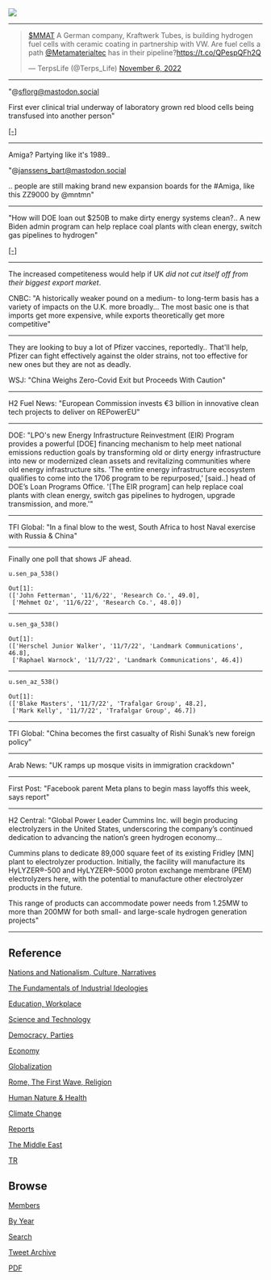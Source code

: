 <img src="https://drive.google.com/uc?export=view&id=1B2wf9R7AMH1d7Vw6e2mucLbIQ5NSjir7"/>

---

<blockquote class="twitter-tweet"><p lang="en" dir="ltr"><a href="https://twitter.com/search?q=%24MMAT&amp;src=ctag&amp;ref_src=twsrc%5Etfw">$MMAT</a> A German company, Kraftwerk Tubes, is building hydrogen fuel cells with ceramic coating in partnership with VW. Are fuel cells a path <a href="https://twitter.com/Metamaterialtec?ref_src=twsrc%5Etfw">@Metamaterialtec</a> has in their pipeline?<a href="https://t.co/QPespQFh2Q">https://t.co/QPespQFh2Q</a></p>&mdash; TerpsLife (@Terps_Life) <a href="https://twitter.com/Terps_Life/status/1589268724808577025?ref_src=twsrc%5Etfw">November 6, 2022</a></blockquote> <script async src="https://platform.twitter.com/widgets.js" charset="utf-8"></script>

---

"@sflorg@mastodon.social

First ever clinical trial underway of laboratory grown red blood cells
being transfused into another person"

[[-]](https://www.sflorg.com/2022/11/bio11072201.html)

---

Amiga? Partying like it's 1989..

"@janssens_bart@mastodon.social

.. people are still making brand new expansion boards for the \#Amiga,
like this ZZ9000 by @mntmn"

---

"How will DOE loan out $250B to make dirty energy systems clean?.. A
new Biden admin program can help replace coal plants with clean
energy, switch gas pipelines to hydrogen"

[[-]](https://www.canarymedia.com/articles/climatetech-finance/how-will-doe-loan-out-250b-to-make-dirty-energy-systems-clean)

---

The increased competiteness would help if UK *did not cut itself
off from their biggest export market*.

CNBC: "A historically weaker pound on a medium- to long-term basis has
a variety of impacts on the U.K. more broadly...  The most basic one
is that imports get more expensive, while exports theoretically get
more competitive"

---

They are looking to buy a lot of Pfizer vaccines, reportedly.. That'll
help, Pfizer can fight effectively against the older strains, not too
effective for new ones but they are not as deadly.

WSJ: "China Weighs Zero-Covid Exit but Proceeds With Caution"

---

H2 Fuel News: "European Commission invests €3 billion in innovative
clean tech projects to deliver on REPowerEU"

---

DOE: "LPO's new Energy Infrastructure Reinvestment (EIR) Program
provides a powerful [DOE] financing mechanism to help meet national
emissions reduction goals by transforming old or dirty energy
infrastructure into new or modernized clean assets and revitalizing
communities where old energy infrastructure sits. 'The entire energy
infrastructure ecosystem qualifies to come into the 1706 program to be
repurposed,' [said..] head of DOE’s Loan Programs Office. '[The EIR
program] can help replace coal plants with clean energy, switch gas
pipelines to hydrogen, upgrade transmission, and more.'"

---

TFI Global: "In a final blow to the west, South Africa to host Naval
exercise with Russia & China"

---

Finally one poll that shows JF ahead. 

```python
u.sen_pa_538()
```

```text
Out[1]: 
(['John Fetterman', '11/6/22', 'Research Co.', 49.0],
 ['Mehmet Oz', '11/6/22', 'Research Co.', 48.0])
```

---

```python
u.sen_ga_538()
```

```text
Out[1]: 
(['Herschel Junior Walker', '11/7/22', 'Landmark Communications', 46.8],
 ['Raphael Warnock', '11/7/22', 'Landmark Communications', 46.4])
```
---

```python
u.sen_az_538()
```

```text
Out[1]: 
(['Blake Masters', '11/7/22', 'Trafalgar Group', 48.2],
 ['Mark Kelly', '11/7/22', 'Trafalgar Group', 46.7])
```

---

TFI Global: "China becomes the first casualty of Rishi Sunak’s new foreign policy"

---

Arab News: "UK ramps up mosque visits in immigration crackdown"

---

First Post: "Facebook parent Meta plans to begin mass layoffs this
week, says report"

---

H2 Central: "Global Power Leader Cummins Inc. will begin producing
electrolyzers in the United States, underscoring the company’s
continued dedication to advancing the nation’s green hydrogen
economy...

Cummins plans to dedicate 89,000 square feet of its existing Fridley
[MN] plant to electrolyzer production. Initially, the facility will
manufacture its HyLYZER®-500 and HyLYZER®-5000 proton exchange
membrane (PEM) electrolyzers here, with the potential to manufacture
other electrolyzer products in the future.

This range of products can accommodate power needs from 1.25MW to more
than 200MW for both small- and large-scale hydrogen generation
projects"

---

## Reference

[Nations and Nationalism, Culture, Narratives](2013/02/nations-and-nationalism.html)

[The Fundamentals of Industrial Ideologies](2011/04/fundamentals-of-industrial-ideologies.html)

[Education, Workplace](2017/09/education-workplace.html)

[Science and Technology](2018/09/science-technology.html)

[Democracy, Parties](2016/11/democracy.html)

[Economy](2018/05/economy.html)

[Globalization](2018/09/globalization.html)

[Rome, The First Wave, Religion](2017/12/rome.html)

[Human Nature & Health](2020/07/human-nature.html)

[Climate Change](2018/12/climate.html)

[Reports](2019/05/reports.html)

[The Middle East](2019/07/middleeast.html)

[TR](../tr)

## Browse

[Members](2022/08/members.html)

[By Year](years.html)

[Search](search.html)

[Tweet Archive](tweets/index.html)

[PDF](https://drive.google.com/uc?export=view&id=1FSi-1MnqXVq_PVTEXzzflwN8-7h92N_R)

